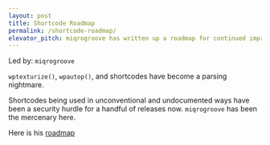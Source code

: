 ```yaml
---
layout: post
title: Shortcode Roadmap
permalink: /shortcode-roadmap/
elevator_pitch: miqrogroove has written up a roadmap for continued improvements
---
```


Led by: `miqrogroove`

`wptexturize()`, `wpautop()`, and shortcodes have become a parsing nightmare.

Shortcodes being used in unconventional and undocumented ways have been a security
hurdle for a handful of releases now. `miqrogroove` has been the mercenary here.

Here is his [roadmap](http://www.miqrogroove.com/blog/2015/shortcode-v44/)